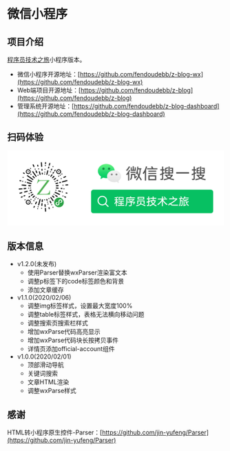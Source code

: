 # 微信小程序

## 项目介绍
[程序员技术之旅](https://www.zhangbj.com)小程序版本。

- 微信小程序开源地址：[https://github.com/fendoudebb/z-blog-wx](https://github.com/fendoudebb/z-blog-wx)
- Web端项目开源地址：[https://github.com/fendoudebb/z-blog](https://github.com/fendoudebb/z-blog)
- 管理系统开源地址：[https://github.com/fendoudebb/z-blog-dashboard](https://github.com/fendoudebb/z-blog-dashboard)

## 扫码体验
![mp.jpg](./images/mp.jpg)

## 版本信息
- v1.2.0(未发布)
    - 使用Parser替换wxParser渲染富文本
    - 调整p标签下的code标签颜色和背景
    - 添加文章缓存
- v1.1.0(2020/02/06)
    - 调整img标签样式，设置最大宽度100%
    - 调整table标签样式，表格无法横向移动问题
    - 调整搜索页搜索栏样式
    - 增加wxParse代码高亮显示
    - 增加wxParse代码块长按拷贝事件
    - 详情页添加official-account组件
- v1.0.0(2020/02/01)
    - 顶部滑动导航
    - 关键词搜索
    - 文章HTML渲染
    - 调整wxParse样式

## 感谢
HTML转小程序原生控件-Parser：[https://github.com/jin-yufeng/Parser](https://github.com/jin-yufeng/Parser)